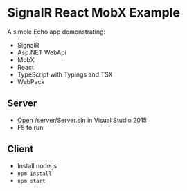# SignalR React MobX Example

A simple Echo app demonstrating:
* SignalR
* Asp.NET WebApi
* MobX
* React
* TypeScript with Typings and TSX
* WebPack

## Server 
* Open /server/Server.sln in Visual Studio 2015
* F5 to run

## Client
* Install node.js
* `npm install`
* `npm start`

